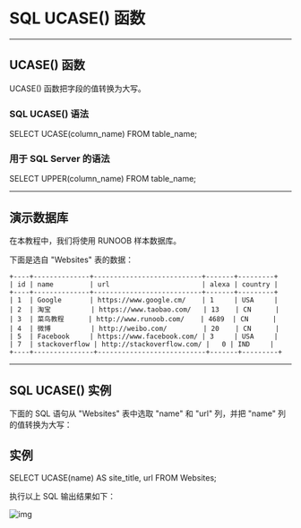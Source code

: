 # SQL UCASE() 函数

------

## UCASE() 函数

UCASE() 函数把字段的值转换为大写。

### SQL UCASE() 语法

SELECT UCASE(column_name) FROM table_name;

### 用于 SQL Server 的语法

SELECT UPPER(column_name) FROM table_name;



------

## 演示数据库

在本教程中，我们将使用 RUNOOB 样本数据库。

下面是选自 "Websites" 表的数据：

```
+----+--------------+---------------------------+-------+---------+
| id | name         | url                       | alexa | country |
+----+--------------+---------------------------+-------+---------+
| 1  | Google       | https://www.google.cm/    | 1     | USA     |
| 2  | 淘宝          | https://www.taobao.com/   | 13    | CN      |
| 3  | 菜鸟教程      | http://www.runoob.com/    | 4689  | CN      |
| 4  | 微博          | http://weibo.com/         | 20    | CN      |
| 5  | Facebook     | https://www.facebook.com/ | 3     | USA     |
| 7  | stackoverflow | http://stackoverflow.com/ |   0 | IND     |
+----+---------------+---------------------------+-------+---------+
```



------

## SQL UCASE() 实例

下面的 SQL 语句从 "Websites" 表中选取 "name" 和 "url" 列，并把 "name" 列的值转换为大写：

## 实例

SELECT UCASE(name) AS site_title, url
FROM Websites;

执行以上 SQL 输出结果如下：

![img](https://www.runoob.com/wp-content/uploads/2013/09/ucase1.jpg)